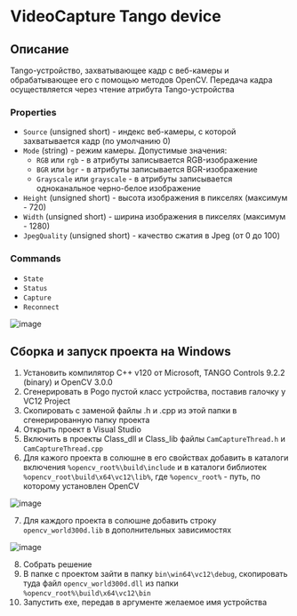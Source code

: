 # VideoCapture Tango device
## Описание
Tango-устройство, захватывающее кадр с веб-камеры и обрабатывающее его с помощью методов OpenCV. Передача кадра осуществляется через чтение атрибута Tango-устройства

### Properties
* `Source` (unsigned short) - индекс веб-камеры, с которой захватывается кадр (по умолчанию 0)
* `Mode` (string) - режим камеры. Допустимые значения:
  + `RGB` или `rgb` - в атрибуты записывается RGB-изображение
  + `BGR` или `bgr` - в атрибуты записывается BGR-изображение
  + `Grayscale` или `grayscale` - в атрибуты записывается одноканальное черно-белое изображение
* `Height` (unsigned short) - высота изображения в пикселях (максимум - 720)
* `Width` (unsigned short) - ширина изображения в пикселях (максимум - 1280)
* `JpegQuality` (unsigned short) - качество сжатия в Jpeg (от 0 до 100)

### Commands
* `State`
* `Status`
* `Capture`
* `Reconnect`

![image](https://github.com/Karkusha23/my-opencv/assets/16138259/f2e01ae1-30e7-450e-bf43-d5802d451dea)

## Сборка и запуск проекта на Windows
1. Установить компилятор С++ v120 от Microsoft, TANGO Controls 9.2.2 (binary) и OpenCV 3.0.0
2. Сгенерировать в Pogo пустой класс устройства, поставив галочку у VC12 Project
3. Скопировать с заменой файлы .h и .cpp из этой папки в сгенерированную папку проекта
4. Открыть проект в Visual Studio
5. Включить в проекты Class_dll и Class_lib файлы `CamCaptureThread.h` и `CamCaptureThread.cpp`
6. Для кажого проекта в солюшне в его свойствах добавить в каталоги включения `%opencv_root%\build\include` и в каталоги библиотек `%opencv_root\build\x64\vc12\lib%`, где `%opencv_root%` - путь, по которому установлен OpenCV

![image](https://github.com/Karkusha23/my-opencv/assets/16138259/6e091d83-9dee-49e9-a34f-60e62fb36583)

7. Для каждого проекта в солюшне добавить строку `opencv_world300d.lib` в дополнительных зависимостях

![image](https://github.com/Karkusha23/my-opencv/assets/16138259/8d45f9c4-54fd-4f70-8ec0-f33ef293f272)

8. Собрать решение
9. В папке с проектом зайти в папку `bin\win64\vc12\debug`, скопировать туда файл `opencv_world300d.dll` из папки `%opencv_root%\build\x64\vc12\bin`
10. Запустить exe, передав в аргументе желаемое имя устройства

